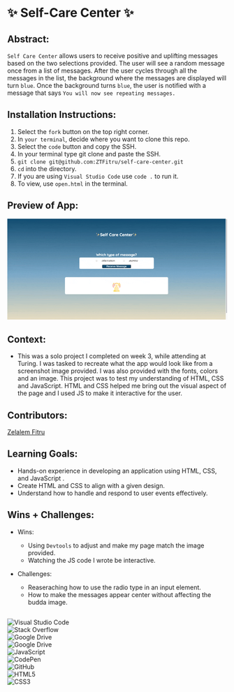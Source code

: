 # ✨ Self-Care Center ✨

## Abstract:

`Self Care Center` allows users to receive positive and uplifting messages based on the two selections provided. The user will see a random message once from a list of messages. After the user cycles through all the messages in the list, the background where the messages are displayed will turn `blue`. Once the background turns `blue`, the user is notified with a message that says `You will now see repeating messages.`

## Installation Instructions:

1. Select the `fork` button on the top right corner.
2. In `your terminal`, decide where you want to clone this repo.
3. Select the `code` button and copy the SSH.
4. In your terminal type git clone and paste the SSH.
5. `git clone git@github.com:ZTFitru/self-care-center.git`
6. `cd` into the directory.
7. If you are using `Visual Studio Code` use `code .` to run it.
8. To view, use `open.html` in the terminal.

## Preview of App:

![Preview](selfCareCenterHomePage.gif)

## Context:

- This was a solo project I completed on week 3, while attending at Turing. I was tasked to recreate what the app would look like from a screenshot image provided. I was also provided with the fonts, colors and an image. This project was to test my understanding of HTML, CSS and JavaScript. HTML and CSS helped me bring out the visual aspect of the page and I used JS to make it interactive for the user. 

## Contributors:

[Zelalem Fitru](https://github.com/ZTFitru)

## Learning Goals:

- Hands-on experience in developing an application using HTML, CSS, and JavaScript .
- Create HTML and CSS to align with a given design.
- Understand how to handle and respond to user events effectively.

## Wins + Challenges:

* Wins:
    - Using `Devtools` to adjust and make my page match the image provided.
    - Watching the JS code I wrote be interactive.

* Challenges:
    - Reaseraching how to use the radio type in an input element.
    - How to make the messages appear center without affecting the budda image. 

##
![Visual Studio Code](https://img.shields.io/badge/Visual%20Studio%20Code-0078d7.svg?style=for-the-badge&logo=visual-studio-code&logoColor=white)
<br>
![Stack Overflow](https://img.shields.io/badge/-Stackoverflow-FE7A16?style=for-the-badge&logo=stack-overflow&logoColor=white)
<br>
![Google Drive](https://img.shields.io/badge/Google%20Drive-4285F4?style=for-the-badge&logo=googledrive&logoColor=white)
<br>
![Google Drive](https://img.shields.io/badge/Google%20Drive-4285F4?style=for-the-badge&logo=googledrive&logoColor=white)
<br>
![JavaScript](https://img.shields.io/badge/javascript-%23323330.svg?style=for-the-badge&logo=javascript&logoColor=%23F7DF1E)
<br>
![CodePen](https://img.shields.io/badge/Codepen-000000?style=for-the-badge&logo=codepen&logoColor=white)
<br>
![GitHub](https://img.shields.io/badge/github-%23121011.svg?style=for-the-badge&logo=github&logoColor=white)
<br>
![HTML5](https://img.shields.io/badge/html5-%23E34F26.svg?style=for-the-badge&logo=html5&logoColor=white)
<br>
![CSS3](https://img.shields.io/badge/css3-%231572B6.svg?style=for-the-badge&logo=css3&logoColor=white)